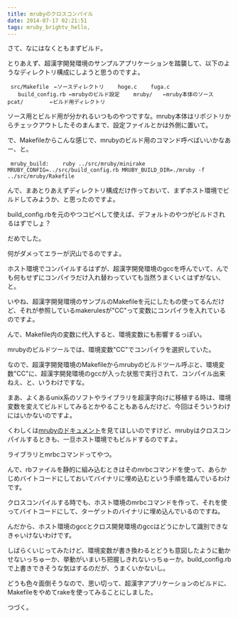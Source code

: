 ```yaml
---
title: mrubyのクロスコンパイル
date: 2014-07-17 02:21:51
tags: mruby_brightv_hello, 
---
```

さて、なにはなくともまずビルド。

とりあえず、超漢字開発環境のサンプルアプリケーションを踏襲して、以下のようなディレクトリ構成にしようと思うのですよ。

<code> src/Makefile　←ソースディレクトリ
　　hoge.c
　　fuga.c
　　build_config.rb ←mrubyのビルド設定
　　mruby/　　←mruby本体のソース
pcat/　　　　　←ビルド用ディレクトリ
</code>

ソース用とビルド用が分かれるいつものやつですな。mruby本体はリポジトリからチェックアウトしたそのまんまで、設定ファイルとかは外側に置いて。

で、Makefileからこんな感じで、mrubyのビルド用のコマンド呼べばいいかなあー、と。

<code> mruby_build:
　　ruby ../src/mruby/minirake MRUBY_CONFIG=../src/build_config.rb MRUBY_BUILD_DIR=./mruby -f ../src/mruby/Rakefile
</code>

んで、まあとりあえずディレクトリ構成だけ作っておいて、まずホスト環境でビルドしてみようか、と思ったのですよ。

build_config.rbを元のやつコピペして使えば、デフォルトのやつがビルドされるはずでしょ？

だめでした。

何がダメってエラーが沢山でるのですよ。

ホスト環境でコンパイルするはずが、超漢字開発環境のgccを呼んでいて、んでも何もせずにコンパイラだけ入れ替わっていても当然うまくいくはずがない、と。

いやね、超漢字開発環境のサンプルのMakefileを元にしたもの使ってるんだけど、それが参照しているmakerulesが"CC"って変数にコンパイラを入れているのですよ。

んで、Makefile内の変数に代入すると、環境変数にも影響するっぽい。

mrubyのビルドツールでは、環境変数"CC"でコンパイラを選択していた。

なので、超漢字開発環境のMakefileからmrubyのビルドツール呼ぶと、環境変数"CC"に、超漢字開発環境のgccが入った状態で実行されて、コンパイル出来ねえ、と、いうわけですな。

まあ、よくあるunix系のソフトやライブラリを超漢字向けに移植する時は、環境変数を変えてビルドしてみるとかやることもあるんだけど、今回はそういうわけにはいかないのですよ。

くわしくは<a title="mruby/mruby doc/compile/README.md" href="https://github.com/mruby/mruby/blob/e43341b4607a2596ba2b6542acc8406912cf289a/doc/compile/README.md" target="_blank">mrubyのドキュメント</a>を見てほしいのですけど、mrubyはクロスコンパイルするときも、一旦ホスト環境でもビルドするのですよ。

ライブラリとmrbcコマンドってやつ。

んで、rbファイルを静的に組み込むときはそのmrbcコマンドを使って、あらかじめバイトコードにしておいてバイナリに埋め込むという手順を踏んでいるわけです。

クロスコンパイルする時でも、ホスト環境のmrbcコマンドを作って、それを使ってバイトコードにして、ターゲットのバイナリに埋め込んでいるのですね。

んだから、ホスト環境のgccとクロス開発環境のgccはどうにかして識別できなきゃいけないわけです。

しばらくいじってみたけど、環境変数が書き換わるとどうも意図したように動かせないっちゅーか、挙動がいまいち把握しきれないっちゅーか。build_config.rbで上書きできそうな気はするのだが、うまくいかないし。

どうも色々面倒そうなので、思い切って、超漢字アプリケーションのビルドに、Makefileをやめてrakeを使ってみることにしました。

つづく。